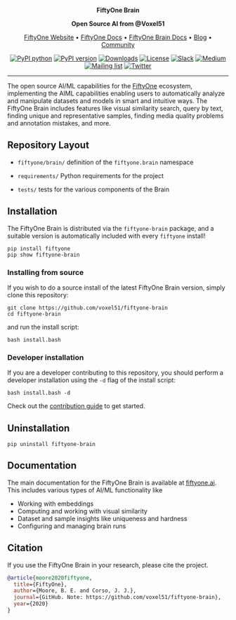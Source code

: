 <div align="center">
<p align="center">

**FiftyOne Brain**

**Open Source AI from @Voxel51**

<!-- prettier-ignore -->
<a href="https://voxel51.com/fiftyone">FiftyOne Website</a> •
<a href="https://voxel51.com/docs/fiftyone">FiftyOne Docs</a> •
<a href="https://docs.voxel51.com/user_guide_brain.html">FiftyOne Brain Docs</a> •
<a href="https://voxel51.com/blog/">Blog</a> •
<a href="https://slack.voxel51.com">Community</a>

[![PyPI python](https://img.shields.io/pypi/pyversions/fiftyone-brain)](https://pypi.org/project/fiftyone-brain)
[![PyPI version](https://badge.fury.io/py/fiftyone.svg)](https://pypi.org/project/fiftyone-brain)
[![Downloads](https://static.pepy.tech/badge/fiftyone-brain)](https://pepy.tech/project/fiftyone-brain)
[![License](https://img.shields.io/badge/License-Apache%202.0-blue.svg)](LICENSE)
[![Slack](https://img.shields.io/badge/Slack-4A154B?logo=slack&logoColor=white)](https://slack.voxel51.com)
[![Medium](https://img.shields.io/badge/Medium-12100E?logo=medium&logoColor=white)](https://medium.com/voxel51)
[![Mailing list](http://bit.ly/2Md9rxM)](https://share.hsforms.com/1zpJ60ggaQtOoVeBqIZdaaA2ykyk)
[![Twitter](https://img.shields.io/twitter/follow/Voxel51?style=social)](https://twitter.com/voxel51)

</p>
</div>

---

The open source AI/ML capabilities for the
[FiftyOne](https://github.com/voxel51/fiftyone) ecosystem, implementing the
AIML capabilities enabling users to automatically analyze and manipulate
datasets and models in smart and intuitive ways. The FiftyOne Brain includes
features like visual similarity search, query by text, finding unique and
representative samples, finding media quality problems and annotation mistakes,
and more.

## Repository Layout

-   `fiftyone/brain/` definition of the `fiftyone.brain` namespace

-   `requirements/` Python requirements for the project

-   `tests/` tests for the various components of the Brain

## Installation

The FiftyOne Brain is distributed via the `fiftyone-brain` package, and a
suitable version is automatically included with every `fiftyone` install!

```shell
pip install fiftyone
pip show fiftyone-brain
```

### Installing from source

If you wish to do a source install of the latest FiftyOne Brain version, simply
clone this repository:

```shell
git clone https://github.com/voxel51/fiftyone-brain
cd fiftyone-brain
```

and run the install script:

```shell
bash install.bash
```

### Developer installation

If you are a developer contributing to this repository, you should perform a
developer installation using the `-d` flag of the install script:

```shell
bash install.bash -d
```

Check out the [contribution guide](CONTRIBUTING.md) to get started.

## Uninstallation

```shell
pip uninstall fiftyone-brain
```

## Documentation

The main documentation for the FiftyOne Brain is available at
[fiftyone.ai](https://docs.voxel51.com/user_guide_brain.html). This includes
various types of AI/ML functionality like

-   Working with embeddings
-   Computing and working with visual similarity
-   Dataset and sample insights like uniqueness and hardness
-   Configuring and managing brain runs

## Citation

If you use the FiftyOne Brain in your research, please cite the project.

```bibtex
@article{moore2020fiftyone,
  title={FiftyOne},
  author={Moore, B. E. and Corso, J. J.},
  journal={GitHub. Note: https://github.com/voxel51/fiftyone-brain},
  year={2020}
}
```
